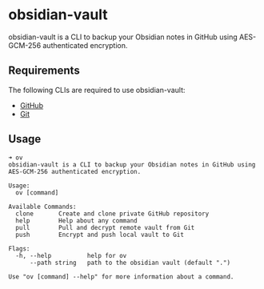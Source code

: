 # obsidian-vault

obsidian-vault is a CLI to backup your Obsidian notes in GitHub using AES-GCM-256 authenticated encryption.

## Requirements

The following CLIs are required to use obsidian-vault:

- [GitHub](https://cli.github.com/)
- [Git](https://git-scm.com/)

## Usage

```shell
➜ ov
obsidian-vault is a CLI to backup your Obsidian notes in GitHub using AES-GCM-256 authenticated encryption.

Usage:
  ov [command]

Available Commands:
  clone       Create and clone private GitHub repository
  help        Help about any command
  pull        Pull and decrypt remote vault from Git
  push        Encrypt and push local vault to Git

Flags:
  -h, --help          help for ov
      --path string   path to the obsidian vault (default ".")

Use "ov [command] --help" for more information about a command.
```

